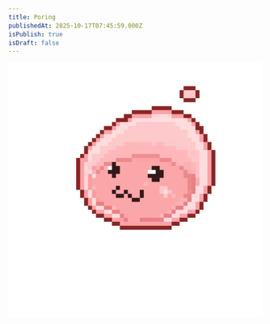 ```yaml
---
title: Poring
publishedAt: 2025-10-17T07:45:59.000Z
isPublish: true
isDraft: false
---
```

![](/src/images/gallery/gallery-poring.gif)
